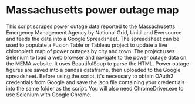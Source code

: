 # Massachusetts power outage map
This script scrapes power outage data reported to the Massachusetts Emergency Management Agency by National Grid, Unitil and Eversource and feeds the data into a Google Spreadsheet. The spreadsheet can be used to populate a Fusion Table or Tableau project to update a live chloropleth map of power outages by city and town.
The project uses Selenium to load a web browser and navigate to the power outage data on the MEMA website. It uses BeautifulSoup to parse the HTML. Power outage figures are saved into a pandas dataframe, then uploaded to the Google spreadsheet.
Before using the script, it's necessary to obtain OAuth2 credentials from Google and save the json file containing your credentials into the same folder as the script. You will also need ChromeDriver.exe to use Selenium with Google Chrome.
